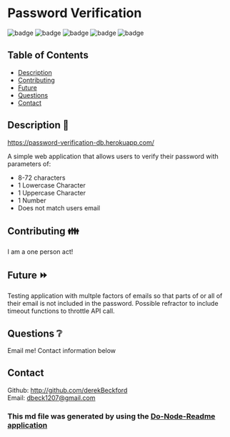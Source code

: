 # Password Verification

![badge](https://img.shields.io/badge/React-20232A?style=for-the-badge&logo=react)
![badge](https://img.shields.io/badge/license-npm-brightgreen)
![badge](https://img.shields.io/github/repo-size/derekBeckford/password-verification)
![badge](https://img.shields.io/github/commit-activity/w/derekBeckford/password-verification)
![badge](https://img.shields.io/github/last-commit/derekBeckford/password-verification)

## Table of Contents

- [Description](#description)
- [Contributing](#contributing)
- [Future](#future)
- [Questions](#questions)
- [Contact](#contact)

## Description 📝

https://password-verification-db.herokuapp.com/

A simple web application that allows users to verify their password with parameters of: 

* 8-72 characters
* 1 Lowercase Character
* 1 Uppercase Character
* 1 Number
* Does not match users email 


## Contributing 👪

I am a one person act!

## Future ⏩

Testing application with multple factors of emails so that parts of or all of their email is not included in the password. Possible refractor to include timeout functions to throttle API call.

## Questions ❔

Email me! Contact information below

## Contact

Github: http://github.com/derekBeckford </br>
Email: dbeck1207@gmail.com

### This md file was generated by using the [Do-Node-Readme application](https://github.com/derekBeckford/do-node-readme)
